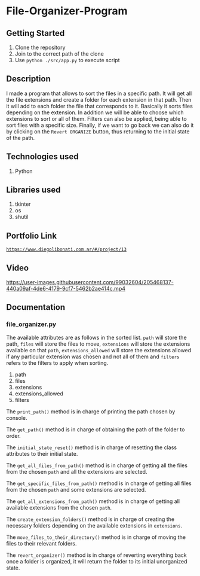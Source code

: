 # File-Organizer-Program

## Getting Started

1. Clone the repository
2. Join to the correct path of the clone
3. Use `python ./src/app.py` to execute script

## Description

I made a program that allows to sort the files in a specific path. It will get all the file extensions and create a folder for each extension in that path. Then it will add to each folder the file that corresponds to it. Basically it sorts files depending on the extension. In addition we will be able to choose which extensions to sort or all of them. Filters can also be applied, being able to sort files with a specific size. Finally, if we want to go back we can also do it by clicking on the `Revert ORGANIZE` button, thus returning to the initial state of the path.

## Technologies used

1. Python

## Libraries used

1. tkinter
2. os
3. shutil

## Portfolio Link

[`https://www.diegolibonati.com.ar/#/project/13`](https://www.diegolibonati.com.ar/#/project/13)

## Video

https://user-images.githubusercontent.com/99032604/205468137-440a09af-4de6-4179-9cf7-5462b2ae414c.mp4

## Documentation

### file_organizer.py

The available attributes are as follows in the sorted list. `path` will store the path, `files` will store the files to move, `extensions` will store the extensions available on that `path`, `extensions_allowed` will store the extensions allowed if any particular extension was chosen and not all of them and `filters` refers to the filters to apply when sorting.

1. path
2. files
3. extensions
4. extensions_allowed
5. filters

The `print_path()` method is in charge of printing the path chosen by console.

The `get_path()` method is in charge of obtaining the path of the folder to order.

The `initial_state_reset()` method is in charge of resetting the class attributes to their initial state.

The `get_all_files_from_path()` method is in charge of getting all the files from the chosen `path` and all the extensions are selected.

The `get_specific_files_from_path()` method is in charge of getting all files from the chosen `path` and some extensions are selected.

The `get_all_extensions_from_path()` method is in charge of getting all available extensions from the chosen `path`.

The `create_extension_folders()` method is in charge of creating the necessary folders depending on the available extensions in `extensions`.

The `move_files_to_their_directory()` method is in charge of moving the files to their relevant folders.

The `revert_organizer()` method is in charge of reverting everything back once a folder is organized, it will return the folder to its initial unorganized state.
